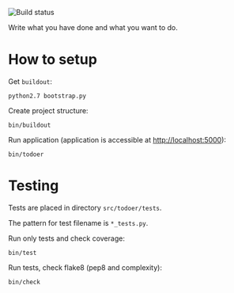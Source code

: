 ![Build status](https://secure.travis-ci.org/sycy600/todoer.png?branch=master)

Write what you have done and what you want to do.

How to setup
============

Get ``buildout``:

    python2.7 bootstrap.py

Create project structure:

    bin/buildout

Run application (application is accessible at [http://localhost:5000](http://localhost:5000)):

    bin/todoer

Testing
=======

Tests are placed in directory ``src/todoer/tests``.

The pattern for test filename is ``*_tests.py``.

Run only tests and check coverage:

    bin/test

Run tests, check flake8 (pep8 and complexity):

    bin/check
